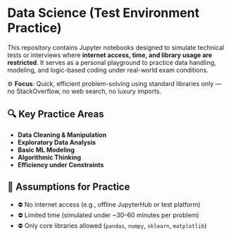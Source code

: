 # Data Science (Test Environment Practice)

This repository contains Jupyter notebooks designed to simulate technical tests or interviews where **internet access, time, and library usage are restricted**. It serves as a personal playground to practice data handling, modeling, and logic-based coding under real-world exam conditions.

⚙️ **Focus**: Quick, efficient problem-solving using standard libraries only — no StackOverflow, no web search, no luxury imports.

## 🔍 Key Practice Areas

- **Data Cleaning & Manipulation**
- **Exploratory Data Analysis**
- **Basic ML Modeling**
- **Algorithmic Thinking**
- **Efficiency under Constraints**

## 🧪 Assumptions for Practice

- ⛔ No internet access (e.g., offline JupyterHub or test platform)
- ⛔ Limited time (simulated under ~30–60 minutes per problem)
- ⛔ Only core libraries allowed (`pandas`, `numpy`, `sklearn`, `matplotlib`)

